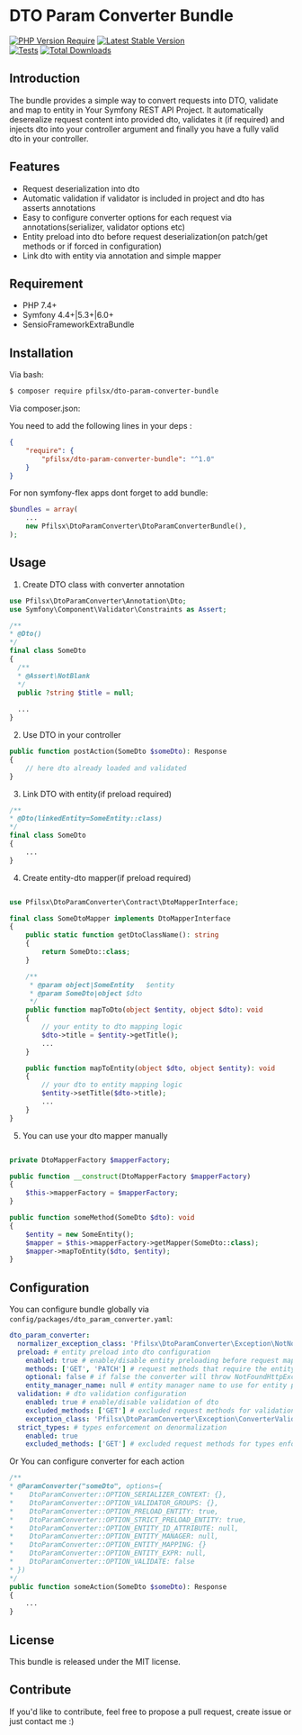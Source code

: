 DTO Param Converter Bundle
==============

[![PHP Version Require](http://poser.pugx.org/pfilsx/dto-param-converter-bundle/require/php)](https://packagist.org/packages/pfilsx/dto-param-converter-bundle)
[![Latest Stable Version](http://poser.pugx.org/pfilsx/dto-param-converter-bundle/v)](https://packagist.org/packages/pfilsx/dto-param-converter-bundle)  
[![Tests](https://github.com/pfilsx/DtoParamConverterBundle/actions/workflows/tests.yaml/badge.svg?branch=master)](https://github.com/pfilsx/DtoParamConverterBundle/actions/workflows/tests.yaml)
[![Total Downloads](http://poser.pugx.org/pfilsx/dto-param-converter-bundle/downloads)](https://packagist.org/packages/pfilsx/dto-param-converter-bundle)

Introduction
------------

The bundle provides a simple way to convert requests into DTO, validate and map to entity in Your Symfony REST API Project. It automatically deserealize request content into provided dto, validates it (if required) and injects dto into your controller argument and finally you have a fully valid dto in your controller.

Features
--------
* Request deserialization into dto 
* Automatic validation if validator is included in project and dto has asserts annotations
* Easy to configure converter options for each request via annotations(serializer, validator options etc)
* Entity preload into dto before request deserialization(on patch/get methods or if forced in configuration)
* Link dto with entity via annotation and simple mapper

Requirement
-----------
* PHP 7.4+
* Symfony 4.4+|5.3+|6.0+
* SensioFrameworkExtraBundle

Installation
------------

Via bash:
```bash
$ composer require pfilsx/dto-param-converter-bundle
```
Via composer.json:

You need to add the following lines in your deps :
```json
{
    "require": {
        "pfilsx/dto-param-converter-bundle": "^1.0"
    }
}
```

For non symfony-flex apps dont forget to add bundle:
``` php
$bundles = array(
    ...
    new Pfilsx\DtoParamConverter\DtoParamConverterBundle(),
);
```

Usage
-----
1. Create DTO class with converter annotation
```php
use Pfilsx\DtoParamConverter\Annotation\Dto;
use Symfony\Component\Validator\Constraints as Assert;

/**
* @Dto() 
*/
final class SomeDto 
{
  /**
  * @Assert\NotBlank
  */
  public ?string $title = null;
  
  ...
}
```
2. Use DTO in your controller
```php
public function postAction(SomeDto $someDto): Response
{
    // here dto already loaded and validated
}
```

3. Link DTO with entity(if preload required)
```php
/**
* @Dto(linkedEntity=SomeEntity::class) 
*/
final class SomeDto 
{
    ...
}
```
4. Create entity-dto mapper(if preload required)
```php

use Pfilsx\DtoParamConverter\Contract\DtoMapperInterface;

final class SomeDtoMapper implements DtoMapperInterface
{
    public static function getDtoClassName(): string
    {
        return SomeDto::class;
    }

    /**
     * @param object|SomeEntity   $entity
     * @param SomeDto|object $dto
     */
    public function mapToDto(object $entity, object $dto): void
    {
        // your entity to dto mapping logic
        $dto->title = $entity->getTitle();
        ...
    }

    public function mapToEntity(object $dto, object $entity): void
    {
        // your dto to entity mapping logic
        $entity->setTitle($dto->title);
        ...
    }
}
```
5. You can use your dto mapper manually
```php

private DtoMapperFactory $mapperFactory;

public function __construct(DtoMapperFactory $mapperFactory)
{
    $this->mapperFactory = $mapperFactory;
}

public function someMethod(SomeDto $dto): void 
{
    $entity = new SomeEntity();
    $mapper = $this->mapperFactory->getMapper(SomeDto::class);
    $mapper->mapToEntity($dto, $entity);
}

```

Configuration
-------------
You can configure bundle globally via `config/packages/dto_param_converter.yaml`:

```yaml
dto_param_converter:
  normalizer_exception_class: 'Pfilsx\DtoParamConverter\Exception\NotNormalizableConverterValueException' # exception class that should be thrown on normalization errors
  preload: # entity preload into dto configuration
    enabled: true # enable/disable entity preloading before request mapping
    methods: ['GET', 'PATCH'] # request methods that require the entity preload
    optional: false # if false the converter will throw NotFoundHttpException on entity for preloading not found otherwise it will ignore preloading
    entity_manager_name: null # entity manager name to use for entity preloading. useful on multiple managers
  validation: # dto validation configuration
    enabled: true # enable/disable validation of dto
    excluded_methods: ['GET'] # excluded request methods for validation
    exception_class: 'Pfilsx\DtoParamConverter\Exception\ConverterValidationException' # exception class that should be thrown on validation errors
  strict_types: # types enforcement on denormalization
    enabled: true
    excluded_methods: ['GET'] # excluded request methods for types enforcement
```

Or You can configure converter for each action

```php
/**
* @ParamConverter("someDto", options={
*    DtoParamConverter::OPTION_SERIALIZER_CONTEXT: {},
*    DtoParamConverter::OPTION_VALIDATOR_GROUPS: {},
*    DtoParamConverter::OPTION_PRELOAD_ENTITY: true,
*    DtoParamConverter::OPTION_STRICT_PRELOAD_ENTITY: true,
*    DtoParamConverter::OPTION_ENTITY_ID_ATTRIBUTE: null,
*    DtoParamConverter::OPTION_ENTITY_MANAGER: null,
*    DtoParamConverter::OPTION_ENTITY_MAPPING: {}
*    DtoParamConverter::OPTION_ENTITY_EXPR: null,
*    DtoParamConverter::OPTION_VALIDATE: false
* })
*/
public function someAction(SomeDto $someDto): Response
{
    ...
}
```

License
-------

This bundle is released under the MIT license.

Contribute
----------

If you'd like to contribute, feel free to propose a pull request, create issue or just contact me :) 